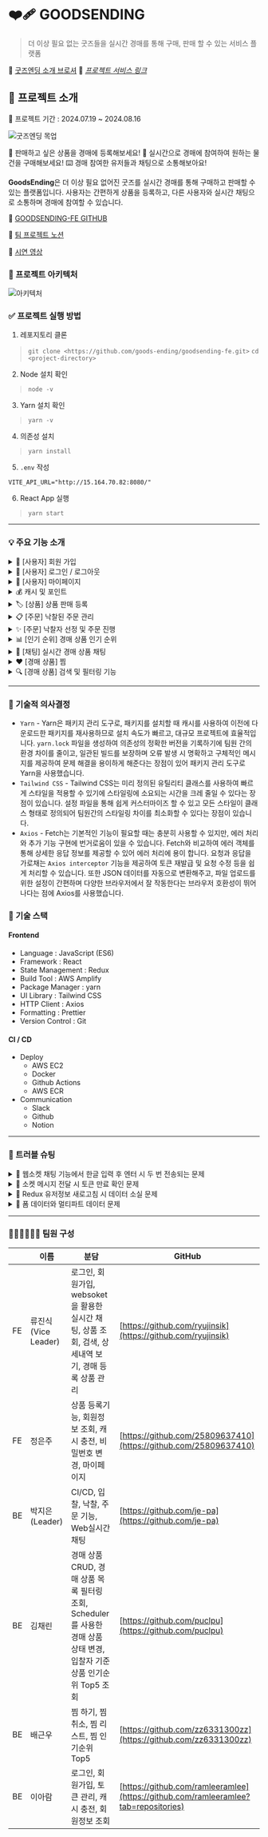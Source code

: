 # ❤️‍🩹 GOODSENDING
> 더 이상 필요 없는 굿즈들을 실시간 경매를 통해 구매, 판매 할 수 있는 서비스 플랫폼

🔗 [굿즈엔딩 소개 브로셔](https://www.notion.so/8528ca6a974e4795ba2ea971cbe62f53?pvs=4)
🔗 *[프로젝트 서비스 링크](https://goodsending.shop/)*


## 📌 프로젝트 소개

📅 프로젝트 기간 : 2024.07.19 ~ 2024.08.16

![굿즈엔딩 목업](https://github.com/user-attachments/assets/e19980ec-61bb-4ec6-952b-fef4573ba56f)

🧸 판매하고 싶은 상품을 경매에 등록해보세요!
💸 실시간으로 경매에 참여하여 원하는 물건을 구매해보세요!
⌨️ 경매 참여한 유저들과 채팅으로 소통해보아요!

**GoodsEnding**은 더 이상 필요 없어진 굿즈를 실시간 경매를 통해 구매하고 판매할 수 있는 플랫폼입니다. 사용자는 간편하게 상품을 등록하고, 다른 사용자와 실시간 채팅으로 소통하며 경매에 참여할 수 있습니다.

🔗 [GOODSENDING-FE GITHUB](https://github.com/goods-ending/goodsending-fe)

🔗 [팀 프로젝트 노션](https://nervous-mule-411.notion.site/GoodsEnding-51dccf65d0b843639f070db0a3866105?pvs=4)

🔗 [시연 영상](https://www.youtube.com/watch?v=0cbSPnoaRMQ)




### 🧬 프로젝트 아키텍처
![아키텍처](https://github.com/user-attachments/assets/6941d249-e189-4dd4-b6ee-c2ad8b725aa9)


### ✅ 프로젝트 실행 방법
1. 레포지토리 클론
> `git clone <https://github.com/goods-ending/goodsending-fe.git>`
> `cd <project-directory>` 

2. Node 설치 확인 
> `node -v`

3. Yarn 설치 확인
>`yarn -v`

4. 의존성 설치
>`yarn install`

5. `.env` 작성
```
VITE_API_URL="http://15.164.70.82:8080/"
```

6. React App 실행
>`yarn start`
   
---


### 💡 주요 기능 소개
<details>
<summary>👥 [사용자] 회원 가입</summary>
<div markdown="1">
<h4>💡 실제 해당 메일 계정의 소유 여부를 검증하기 위해 인증코드를 발급하고 확인</h4>
<img src="https://github.com/user-attachments/assets/0077c91b-90f5-4e8e-955a-36be9010dded" width="80%">
<ul>
<li>1️⃣ SecureRandom.getInstanceStrong() 난수 생성 메서드</li>
<p>- 생성되는 숫자는 6자리 밖에 안되지만 강력한 보안성을 위해 사용</p>
<li>2️⃣ 네이버 SMTP (이메일을 전송할 때 사용되는 표준 통신 프로토콜)</li>
<p>- 한국 사용자에게 최적화된 SMTP 서버 이며, 국내 환경에 맞는 보안 설정과 사용성이 장점인 네이버 SMTP를 선택</p>
<li>3️⃣ Redis</li>
<p>- 인증코드는 단순하게 확인만 하면 되는 정보이므로 인메모리 데이터 저장 구조인 Redis를 사용해서 빠르게 읽을 수 있고, 자동으로 만료되는 TTL 기능도 추가하여 메모리 사용을 효율적으로 관리할 수 있도록 적용</p>
<li>4️⃣ 사용자 정의 애너테이션</li>
<p>- 사용자 정의 애너테이션을 만들어 정규 표현식 기반으로 비밀번호를 검증하고, 암호화 하여 DB에 저장되도록 설정</p>
</ul>
</div>
</details>

<details>
<summary>🔐 [사용자] 로그인 / 로그아웃</summary>
<div markdown="1">
<h4>💡 Security를 적용하여, 인증 시 Access Token과 Refresh Token 발급</h4>
<img src="https://github.com/user-attachments/assets/4bb57c80-5e3f-4d0b-8f93-7ba20268285d" >
<ul>
<li>1️⃣ 사용자 정보를 통한 JWT 토큰을 발급하는 방식으로 구현</li>
<li>2️⃣ JWT 인증 필터를 이용하여 자동적으로 토큰의 유효성 검사를 하도록 설정</li>
<li>3️⃣ JWT Access Token을 생성할 때 Refresh Token을 같이 생성해 Redis에 저장하고, API를 호출하기 전에 토큰이 만료되었는지 검사 후 만료되었으면 Redis에
저장된 Refresh Token을 확인 해 유효할 시 Access Token을 재발급하는 방법으로 사용하여 보안성을 강화하면서도 인증을 다시 하지 않아도 되도록 편의성을 갖추도록 구현</li>
<li>4️⃣ 로그아웃 경우 쿠키와 Redis에 저장되어 있는 Refresh Token은 삭제되고, Access Token은 남은 만료 시간 만큼 Redis에 저장되어 재사용이 불가능 하도록 구현
</li>
</ul>
</div>
</details>

<details>
<summary>🪪 [사용자] 마이페이지</summary>
<div markdown="1">
<h4>💡 로그인 한 회원은 자신이 보유한 캐시 와 포인트를 확인 할 수 있고, 비밀번호 변경 및 캐시 충전 가능</h4>
<img src="https://github.com/user-attachments/assets/2957af92-1f95-428c-9186-a98f397e8238" >
<ul>
<li>@AuthenticationPrincipal 역할을 하는 사용자 정의 애너테이션 @memberId생성
인증된 사용자의 memberId를 쉽게 추출할 수 있고, 유지 보수 용이성과 코드 중복을 줄이기 위해 애너테이션 @memberId를 생성하여 사용</li>
<li><h4>추가적으로 구현하고 싶은 기능</h4></li>
<p>결제 API 사용해서 가상 결제를 추가적으로 구현해보고 싶습니다</p>
</ul>
</div>
</details>

<details>
<summary>💰 캐시 및 포인트</summary>
<div markdown="1">
<h4>💡 서비스 수익화 및 관리를 위한 캐시 및 포인트 서비스</h4>
<img src="https://github.com/user-attachments/assets/2fbcbced-af76-4c10-87b2-e03ab4b856c0" >
<ul>
<li>1️⃣ 보증금 회수 및 환불</li>
<p>- 무분별한 상품 등록을 막고자 보증금 서비스 도입</p>
<p>- 상품을 등록시 판매자의 캐시에서 보증금 지불</p>
<p>- 보증금 금액: 경매 최소 가격의 5%(최소 3000원)</p>
<p>- 무분별한 상품 등록을 막고자 보증금 서비스 도입</p>
<li>2️⃣ 포인트 적립</li>
<p>- 확정금액(=낙찰자의 입찰가)의 2.5%의 포인트가 낙찰자 포인트에 적립</p>
<li>3️⃣ 수수료 징수</li>
<p>- 상품의 주문이 거래 완료 시 서비스는 확정 금액(=낙찰자의 최종 입찰가)의 5%를 수수료로 징수 후 남은 금액을 판매자에게 지급</p>
<li><h4>추가적으로 구현하고 싶은 기능</h4></li>
<p>수수료, 보증금을 관리하는 관리자 기능</p>
</ul>
</div>
</details>

<details>
<summary>🏷️ [상품] 상품 판매 등록</summary>
<div markdown="1">
<h4>💡 상품 판매를 위한 등록</h4>
<img src="https://github.com/user-attachments/assets/11bd9b3c-78a4-4cc8-8aec-f0d824cdb5eb" width="80%">
<ul>
<li>1️⃣ 경매를 위한 상품 등록</li>
<p>- 10mb 이하의 이미지만 업로드 가능</p>
<p>- 사진은 최대 5장까지 등록 가능</p>
<p>- 상품 등록에 대한 기준점을 익일로 잡고, 경매 시작 날짜를 등록한 날 익일부터 등록 가능</p>
</ul>
</div>
</details>

<details>
<summary>📋 [주문] 낙찰된 주문 관리</summary>
<div markdown="1">
<h4>💡 낙찰된 주문 관리[배송지 정보 입력 ➡️ 배송 처리 ➡️ 거래 확정]</h4>
<img src="https://github.com/user-attachments/assets/3d2688a1-527b-44d4-b159-c32f47854aa4" width="80%">
<ul>
<p>구현한 기능</p>
<li>1️⃣ 낙찰자의 배송받을 배송지주소, 연락처, 수신자명 업데이트</li>
<li>2️⃣ 판매자의 배송지가 입력된 주문 배송처리</li>
<li>3️⃣ 낙찰자의 배송받은 주문 확정</li>
<p>- 판매자에게 보증금을 환불하고 수수료를 제외한 수익을 캐시로 입금</p>
<li><h4>추가적으로 구현하고 싶은 기능</h4></li>
<p>각각의 진행 상황에서 기한내로 다음 상태로 넘어가지 않으면 주문을 자동 처리하는 기능</p>
</ul>
</div>
</details>

<details>
<summary>✨ [주문] 낙찰자 선정 및 주문 진행</summary>
<div markdown="1">
<h4>💡 5분동안 추가 입찰이 없을 경우 낙찰자가 선정되어 주문 진행</h4>
<img src="https://github.com/user-attachments/assets/c4dffb95-cb9a-4567-9045-3fec229542fd">
<ul>
<p>구현한 기능</p>
<li>1️⃣ Redis : key expiration event</li>
<p>- 입찰 시 키의 만료시간 5분으로 정해지고 해당 키가 만료되면 key expiration event 가 발생하여 낙찰자 선정 및 주문 생성 로직이 실행</p>
<li>2️⃣ 낙찰자 선정</li>
<p>- 최대 입찰금을 지불한 마지막 입찰자가 낙찰자</p>
<li>3️⃣ 환불 처리</li>
<p>- 낙찰자를 제외한 나머지 입찰자는 지불한 캐시 및 포인트 환불 처리</p>
</ul>
</div>
</details>
  
<details>
<summary>📊 [인기 순위] 경매 상품 인기 순위</summary>
<div markdown="1">
<h4>💡 경매 상품의 인기 순위를 입찰자와 좋아요 수를 기준으로 조회. 경매 시간대에는 입찰자, 경매 시간대가 아닌 경우 좋아요 수를 기준으로 인기 순위를 조회</h4>
<img src="https://github.com/user-attachments/assets/da1a706e-653e-4d62-ae55-d9895f94c2f9">
<ul>
<p>구현한 기능</p>
<li>1️⃣ Redis를 이용한 캐싱 처리</li>
<p>- 초반에는 MySQL에서 입찰자, 좋아요 순으로 정렬하여 상위 5개의 상품을 조회하였지만, Redis의 ZSet을 사용하여 검색 성능을 개선</p>
<li>2️⃣ QueryDSL을 이용한 DTO 가져오기</li>
<p>- 처음에는 DTO를 가져오는 것이 아니라 key(ranking),value(ProductId)만 저장해서 ProductId로 상품 정보를 다시 DB에서 찾는 과정이 있었는데 과도한 MySQL
접근 대신 QueryDSL로 성능을 개선</p>
</ul>
</div>
</details>

<details>
<summary>💬 [채팅] 실시간 경매 상품 채팅</summary>
<div markdown="1">
<h4>💡 실시간 상품에 대한 채팅 참여 및 입찰,낙찰 내역을 확인</h4>
<img src="https://github.com/user-attachments/assets/667d28a4-3352-4924-8774-a099ded34068" >
<ul>
<li>1️⃣ Web Socket</li>
<p>- 실시간 양방향 데이터 송수신을 위한 웹소켓 활용</p>
<p>- 커스텀 핸들러를 사용하여 SEND 시 유저를 식별</p>
<li>2️⃣ STOMP</li>
<p>- WebSocket에 대한 불필요한 구현을 줄여, 명확하고 쉽게 구현</p>
<li>3️⃣ 메시지 내역 저장</li>
<p>- 유저의 채팅메시지, 입찰 및 낙찰 메시지를 DB에 저장</p>
<li><h4>추가적으로 구현하고 싶은 기능</h4></li>
<p>관리자의 차단 기능 - 무분별한 채팅을 하는 회원이 존재하면 상품의 판매자가 해당 회원을 차단하면 채팅이 불가능하게 막을 수 있는 기능</p>
</ul>
</div>
</details>

<details>
<summary>❤️ [경매 상품] 찜</summary>
<div markdown="1">
<h4>💡 서비스 수익화 및 관리를 위한 캐시 및 포인트 서비스</h4>
<img src="https://github.com/user-attachments/assets/b1696f09-ac2a-4b64-b15f-30b3069c29ca" width="70%">
<img src="https://github.com/user-attachments/assets/92f23e5a-23ab-4353-b846-e81963a4f8bf" width="70%">
<ul>
<li>1️⃣ 찜 등록 기능</li>
<p>- 회원이 해당 상품을 클릭하면 찜 목록에 추가, 상품이 찜 목록에 정상적으로 추가되면 CREATE_SUCCESS 메세지, 이미 상품이 찜 목록에 존재할 시에는 ALREADY_LIKE 메세지를 전송</p>
<li>2️⃣ 찜 취소 기능</li>
<p>- 회원이 해당 상품을 다시 클릭하면 찜목록에서 삭제. 상품이 찜 목록에서 삭제되면 DELETE_SUCCESS 메세지, 이미 상품이 삭제되었으면 DELETED_LIKE 메세지를 전송</p>
<li>3️⃣ 찜 목록 조회 기능</li>
<p>- 회원이 찜하기한 상품의 리스트를 출력, 회원이 좋아요한 모든 상품 목록이 출력</p>
</ul>
</div>
</details>

<details>
   
<summary>🔍 [경매 상품] 검색 및 필터링 기능</summary>

<div markdown="1">
<h4>💡 사용자가 경매 상품을 검색할 때, 원하는 상품에 쉽고 빠르게 접근할 수 있는 검색 기능</h4>
<img src="https://github.com/user-attachments/assets/553b6e89-39da-4fc8-9fea-1f3b2708cf04" width="80%">
<img src="https://github.com/user-attachments/assets/d730e54a-aca5-4ce9-86dd-3de72c8646d2" width="80%">
<ul>
<li>1️⃣ QueryDSL을 사용한 검색 기능</li>
<p>- 무분별한 상품 등록을 막고자 보증금 서비스 도입</p>
<p>- 상품을 등록시 판매자의 캐시에서 보증금 지불</p>
<p>- 보증금 금액: 경매 최소 가격의 5%(최소 3000원)</p>
<p>- 무분별한 상품 등록을 막고자 보증금 서비스 도입</p>
<li>2️⃣ 커서 기반 페이지네이션</li>
<p>- 확정금액(=낙찰자의 입찰가)의 2.5%의 포인트가 낙찰자 포인트에 적립</p>
<li>3️⃣ 경매 진행 상품, 경매 진행 될 상품, 경매 종료 된 상품 순으로 사용자의 접근성을 고려하여 정렬</li>
<li>4️⃣ 키워드, 경매 진행 상품 & 경매 진행 될 상품, 경매 종료 된 상품을 조건으로 원하는 상품에 빠르게 접근할 수 있도록 검색 결과를 제공</li>
<li><h4>추가적으로 구현하고 싶은 기능</h4></li>
<p>MySQL Ngram을 적용하여 검색 성능을 향상하거나, 대용량 데이터 처리가 필요할 경우를 대비하여 Elastic Search를 도입하여 대용량 인덱스를 관리하고 싶습니다.</p>
</ul>
</div>

</details>

---
### 🧙 기술적 의사결정
- `Yarn` - Yarn은 패키지 관리 도구로, 패키지를 설치할 때 캐시를 사용하여 이전에 다운로드한 패키지를 재사용하므로 설치 속도가 빠르고, 대규모 프로젝트에 효율적입니다.  `yarn.lock` 파일을 생성하여 의존성의 정확한 버전을 기록하기에 팀원 간의 환경 차이를 줄이고, 일관된 빌드를 보장하며 오류 발생 시 명확하고 구체적인 메시지를 제공하여 문제 해결을 용이하게 해준다는 장점이 있어 패키지 관리 도구로 Yarn을 사용했습니다.
- `Tailwind CSS` - Tailwind CSS는 미리 정의된 유틸리티 클래스를 사용하여 빠르게 스타일을 적용할 수 있기에 스타일링에 소요되는 시간을 크레 줄일 수 있다는 장점이 있습니다. 설정 파일을 통해 쉽게 커스터마이즈 할 수 있고 모든 스타일이 클래스 형태로 정의되어 팀원간의 스타일링 차이를 최소화할 수 있다는 장점이 있습니다. 
- `Axios` - Fetch는 기본적인 기능이 필요할 때는 충분히 사용할 수 있지만, 에러 처리와 추가 기능 구현에 번거로움이 있을 수 있습니다. Fetch와 비교하여 에러 객체를 통해 상세한 응답 정보를 제공할 수 있어 에러 처리에 용이 합니다. 요청과 응답을 가로채는 `Axios interceptor` 기능을 제공하여 토큰 재발급 및 요청 수정 등을 쉽게 처리할 수 있습니다. 또한 JSON 데이터를 자동으로 변환해주고, 파일 업로드를 위한 설정이 간편하며 다양한 브라우저에서 잘 작동한다는 브라우저 호환성이 뛰어나다는 점에 Axios를 사용했습니다.

### 🔨 기술 스택


#### **Frontend**
- Language : JavaScript (ES6)
- Framework : React
- State Management : Redux
- Build Tool : AWS Amplify
- Package Manager : yarn
- UI Library : Tailwind CSS
- HTTP Client : Axios
- Formatting : Prettier
- Version Control : Git

#### **CI / CD**

- Deploy
    - AWS EC2
    - Docker
    - Github Actions
    - AWS ECR
- Communication
    - Slack
    - Github
    - Notion

---

### 🧨 트러블 슈팅


<details>  

<summary>🧨 웹소켓 채팅 기능에서 한글 입력 후 엔터 시 두 번 전송되는 문제</summary>
 
<div markdown="1">

<h4>❓문제 상황 </h4>

<p>웹소켓을 이용한 채팅 기능에서, 한글 입력 후 onkeydown 이벤트로 엔터를 입력할 때 동일한 메시지가 두 번 전송되는 문제가 발생</p>

<p>이로 인해 채팅 메시지가 중복 전송되어 사용자 경험에 부정적인 영향을 미쳤음</p>

<ul>

<li>원인</li>

<p>- 한글 입력 시 IME(입력기)가 활성화되며, 글자가 조합 중일 때와 조합이 완료된 후에 각각 이벤트가 발생하는 경우가 있음</p>

<p>- onkeydown 이벤트가 두 번 발생해 동일한 메시지가 중복으로 전송되는 현상이 발생</p>

<li>해결 방법</li>

<p>- 과거에는 이 문제를 해결하기 위해 onKeyPress 이벤트를 사용할 수 있었지만, keypress 이벤트는 더 이상 권장되지 않음. MDN 문서에서도 keypress 이벤트가 표준에서 제외될 가능성이 있음을 경고하고 있음</p>

<p>- onkeydown 이벤트를 그대로 사용하면서, IME 입력 중인지 여부를 감지하기 위해 KeyboardEvent.isComposing 속성을 활용</p>

<p>isComposing 속성은 조합 문자를 작성할 때 true를 반환하므로, 이를 통해 한글 입력 중일 때 이벤트 처리를 막고, 조합이 완료된 후에만 메시지를 전송하도록 수정</p>

<p>또한, 영어 입력 시에는 조합 문자가 없으므로, 중복 이벤트 문제가 발생하지 않음</p>

<details>

<summary>관련 코드</summary>

```jsx

const handleKeyDown = (e) => {
// Enter 키를 누르고, altKey가 활성화되지 않았으며, IME 조합이 완료된 상태에서만 메시지 전송
	if (e.key === "Enter" && !e.altKey && e.nativeEvent.isComposing === false) {
		e.preventDefault();
		sendMessage();
		}
	};

```

</details>
 
</ul>
 
</div>
 
</details>

<details>

<summary>🧨 소켓 메시지 전달 시 토큰 만료 확인 문제</summary>

<div markdown="1">

<h4>❓문제 상황 </h4>

<p>소켓 메시지를 전달할 때 클라이언트에서 토큰값을 활용하여 사용자 인증을 수행했으나, 토큰 만료 여부를 실시간으로 확인하지 못하는 문제가 발생</p>

<p>토큰이 만료된 상태에서도 메시지가 전송되어 메세지가 전송이 되지않거나, 인증되지 않은 사용자가 접근할 가능성이 생김</p>

<ul>

<li>원인</li>

<p>- 소켓 통신 자체에서는 토큰 만료 여부를 바로 확인할 수 없기 때문에, 만료된 토큰으로도 메시지가 전송되는 상황이 발생</p>

<p>- 서버로부터 토큰의 유효성을 검증받지 않고 메시지를 보내는 구조였기 때문에 발생한 문제</p>

<li>해결 방법</li>

<p>- 소켓 메시지를 전송하기 전에 토큰의 유효성을 확인하는 API를 호출하여, 유효한 토큰일 때만 소켓 메시지를 전송하도록 로직을 수정</p>

<p>- 토큰 검증 API를 호출한 후, 검증에 성공하면 메시지를 전송하고, 실패하면 재로그인 또는 에러 처리를 진행</p>

<details>

<summary>관련 코드</summary>

```jsx
const handleSendMessage = (chatMessage) => {
	if (tokenCheck()) { // 토큰 검증 API 호출 ( true , false 반환 )
		if (
			client &&
			connectionStatus === "CONNECTED" &&
			chatMessage.trim() !== ""
		) {
		client.publish({
			destination: `/app/message`,
			body: JSON.stringify({
				productId: productInfo.productId,
				message: chatMessage,
				type: "GENERAL_CHAT",
			}),
			headers: {
				Access_Token: `Bearer ${token}`,
			},
		});
	}
} else {
	alert("잠시 후 다시요청하세요.");
	}
};
```

</details>

<p>이를 통해 만료된 토큰으로 소켓 메시지가 전송되는 문제를 해결하고, 보안성을 강화할 수 있었음</p>

</ul>

</div>

</details>



<details>

<summary>🧨 Redux 유저정보 새로고침 시 데이터 소실 문제</summary>

<div markdown="1">

<h4>❓문제 상황 </h4>

<p>Redux를 통해 관리하는 유저 정보가 페이지를 새로고침할 때마다 초기화되는 문제가 발생</p>

<p>유저 상태를 유지해야 하는데 새로고침할 때마다 정보가 날아가서 불편한 상황이 발생함</p>

<ul>

<li>원인</li>

<p>- Redux는 상태 관리를 위해 사용하는 라이브러리지만, 상태는 메모리에 저장되기 때문에 페이지 새로고침 시 메모리가 초기화되어 Redux 상태도 함께 사라짐</p>

<p>- 이로 인해 Redux로 관리 중이던 유저 정보가 새로고침 시 유지되지 않고 초기화되는 현상이 발생</p>

<li>해결 방법</li>

<p>- 이 문제를 해결하기 위해 redux-persist 라이브러리를 적용함. redux-persist는 Redux 상태를 로컬 스토리지 또는 세션 스토리지에 저장하여 페이지 새로고침 시에도 상태가

유지되도록 도와줌</p>

<p>- 아래와 같이 redux-persist를 적용하여 Redux 상태를 로컬 스토리지에 저장하도록 설정</p>

<details>

<summary>관련 코드</summary>

```jsx

import { persistStore, persistReducer } from "redux-persist";

import storage from "redux-persist/lib/storage"; // defaults to localStorage for web

import { createStore } from "redux";

import rootReducer from "./reducers"; // root reducer import

  

const persistConfig = {

key: "root",

storage,

};

const persistedReducer = persistReducer(persistConfig, rootReducer);

export const store = createStore(persistedReducer);

export const persistor = persistStore(store);

```

</details>

  

<p>이제 유저 정보가 Redux에 저장되면, 새로고침 후에도 로컬 스토리지에서 해당 정보가 복구되어 상태가 유지됨</p>

<p>추가 조치: 로그아웃 시에는 persist 데이터를 삭제하여, 유저 데이터가 브라우저에 남아있지 않도록 함. 이는 보안적으로 민감한 유저 정보가 로그아웃 이후에도 남아있는 것을 방지함</p>

  

<details>

<summary>관련 코드</summary>

```jsx

const handleLogout = () => {

persistor.purge(); // 로그아웃 시 저장된 상태 삭제

// 기타 로그아웃 처리 로직...

};

  

```

</details>

  

</ul>

</div>

</details>

<details>

<summary>🧨 폼 데이터와 멀티파트 데이터 문제</summary>

<div markdown="1">

<h4>❓문제 상황 </h4>

<span>폼 데이터 전송 시 멀티파트 데이터로 전송해야 할 파일이 올바르게 처리 되지 않음</span>

<p>에러 메시지 400 Bad Request, 415 Unsuppoted Media Type 등</p>

<p>파일과 폼 데이터가 정상적으로 서버에 전송되어야 하는데 파일 업로드 실패 발생</p>

<ul>

<li>원인</li>

<p>- 폼 데이터 : 일반적으로 텍스트 필드만 포함, application/json 형식으로 전송</p>

<p>- 멀티파트 데이터: 파일 업로드를 포함, multipart/form-data 형식으로 전송</p>

<p>- 잘못된 enctype 설정으로 인해 파일 선택 및 전송 과정에서 오류 발생</p>

<li>해결 방법</li>

<p>- 폼 설정 확인 후 형식 변경</p>

<p>- 파일 크기 제한 확인 : 서버에서 설정한 최대 파일 크기 초과하는 지 확인</p>

<p>- 브라우저 콘솔 로그 확인 : 네트워크 요청 및 응답을 확인하여 오류 메시지 검토</p>

</ul>

</div>

</details>



---
### 👨🏻‍💻👩🏻‍💻 팀원 구성
 
|     | 이름               | 분담                                                                              | GitHub                                                                              |
| --- | ---------------- | ------------------------------------------------------------------------------- | ----------------------------------------------------------------------------------- |
| FE  | 류진식(Vice Leader) | 로그인, 회원가입, websoket을 활용한 실시간 채팅, 상품 조회, 검색, 상세내역 보기, 경매 등록 상품 관리                | [https://github.com/ryujinsik](https://github.com/ryujinsik)                        |
| FE  | 정은주              | 상품 등록기능, 회원정보 조회, 캐시 충전, 비밀번호 변경, 마이페이지                                         | [https://github.com/25809637410](https://github.com/25809637410)                    |
| BE  | 박지은(Leader)      | CI/CD, 입찰, 낙찰, 주문 기능, Web실시간 채팅                                                 | [https://github.com/je-pa](https://github.com/je-pa)                                |
| BE  | 김채린              | 경매 상품 CRUD, 경매 상품 목록 필터링 조회, Scheduler를 사용한 경매 상품 상태 변경, 입찰자 기준 상품 인기순위 Top5 조회 | [https://github.com/puclpu](https://github.com/puclpu)                              |
| BE  | 배근우              | 찜 하기, 찜 취소, 찜 리스트, 찜 인기순위 Top5                                                  | [https://github.com/zz6331300zz](https://github.com/zz6331300zz)                    |
| BE  | 이아람              | 로그인, 회원가입, 토큰 관리, 캐시 충전, 회원정보 조회                                                | [https://github.com/ramleeramlee](https://github.com/ramleeramlee?tab=repositories) |
